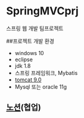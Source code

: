 # SpringMVCprj
스프링 웹 개발 팀프로젝트

##프로젝트 개발 환경
+ windows 10
+ eclipse
+ jdk 1.8
+ 스프링 프레임워크, Mybatis
+ <a href="https://tomcat.apache.org/download-90.cgi">tomcat 9.0</a>
+ Mysql 또는 oracle 11g 

## <a href="https://www.notion.so/79b289a8da324b31a0676f79b089f550?v=0432225dc09c4998bf8b419392966a5c">노션</a>(협업)
